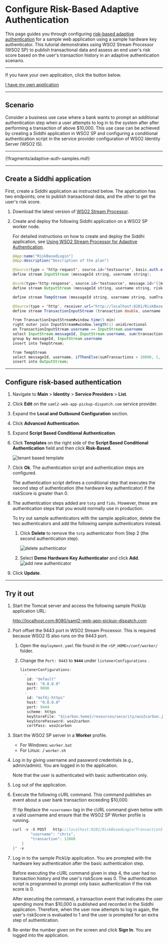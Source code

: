 # Configure Risk-Based Adaptive Authentication

This page guides you through configuring [risk-based adaptive authentication](insertlink) for a sample web application using a sample hardware key authenticator. This tutorial demonstrates using WSO2 Stream Processor (WSO2 SP) to publish transactional data and assess an end user's risk score based on the user's transaction history in an adaptive authentication scenario. 

----

If you have your own application, click the button below.

<a class="samplebtn_a" href="../../guides/configure-adaptive-auth"   rel="nofollow noopener">I have my own application</a>

----

## Scenario

Consider a business use case where a bank wants to prompt an additional authentication step when a user attempts to log in to the system after after performing a transaction of above $10,000. This use case can be achieved by creating a Siddhi application in WSO2 SP and configuring a conditional authentication script in the service provider configuration of WSO2 Identity Server (WSO2 IS).

----

{!fragments/adaptive-auth-samples.md!}

----

## Create a Siddhi application

First, create a Siddhi application as instructed below. The application has two endpoints; one to publish transactional data, and the other to get the user's risk score.

1. Download the latest version of [WSO2 Stream Processor](https://github.com/wso2/product-sp/releases).

2. Create and deploy the following Siddhi application on a WSO2 SP worker node.
    
    For detailed instructions on how to create and deploy the Siddhi application, see [Using WSO2 Stream Processor for Adaptive Authentication](using-stream-processor.md).

    ```java
    @App:name("RiskBasedLogin")
    @App:description("Description of the plan")

    @Source(type = 'http-request', source.id='testsource', basic.auth.enabled='true', parameters="'ciphers:TLS_ECDHE_RSA_WITH_AES_128_CBC_SHA256', 'sslEnabledProtocols:TLSv1.1,TLSv1.2'", receiver.url="https://localhost:8280/RiskBasedLogin/InputStream", @map(type='json', @attributes(messageId='trp:messageId',username='$.event.username')))
    define stream InputStream (messageId string, username string);

    @sink(type='http-response', source.id='testsource', message.id='{{messageId}}', @map(type='json'))
    define stream OutputStream (messageId string, username string, riskScore int);

    define stream TempStream (messageId string, username string, sumTransactions double);

    @Source(type = 'http', receiver.url="http://localhost:8281/RiskBasedLogin/TransactionInputStream", basic.auth.enabled='false', @map(type='json', @attributes(username='$.event.username', transaction='$.event.transaction')))
    define stream TransactionInputStream (transaction double, username string);

    from TransactionInputStream#window.time(5 min)
    right outer join InputStream#window.length(1) unidirectional 
    on TransactionInputStream.username == InputStream.username
    select InputStream.messageId, InputStream.username, sum(transaction) as sumTransactions
    group by messageId, InputStream.username
    insert into TempStream;

    from TempStream
    select messageId, username, ifThenElse(sumTransactions > 10000, 1, 0) as riskScore
    insert into OutputStream;
    ```
    
----

## Configure risk-based authentication

1.  Navigate to **Main** > **Identity** > **Service Providers** > **List**.

2.  Click **Edit** on the `saml2-web-app-pickup-dispatch.com` service provider.

3.  Expand the **Local and Outbound Configuration** section.

4.  Click **Advanced Authentication**.

5.  Expand **Script Based Conditional Authentication**.

6.  Click **Templates** on the right side of the **Script Based Conditional Authentication** field and then click **Risk-Based**. 

    ![tenant based template](../assets/img/samples/login-attempts-based-template.png)

7.  Click **Ok**. The authentication script and authentication steps
    are configured. 
    
    The authentication script defines a conditional step that executes the second step of authentication (the hardware key authenticator) if the riskScore is greater than 0.

8.  The authentication steps added are `totp` and `fido`. However, these are authentication steps that you would normally use in production. 

    To try out sample authenticators with the sample application, delete the two
    authenticators and add the following sample authenticators instead.

    1.  Click **Delete** to remove the `totp` authenticator from Step 2 (the
        second authentication step).
        
        ![delete authenticator](../assets/img/samples/delete-authenticator-1.png)
        
    2.  Select **Demo Hardware Key Authenticator** and click **Add**.  
        ![add new authenticator](../assets/img/samples/add-new-authenticator.png)

9. Click **Update**.

----

## Try it out

1.  Start the Tomcat server and access the following sample PickUp
    application URL:

    <http://localhost.com:8080/saml2-web-app-pickup-dispatch.com> 

2.  Port offset the 9443 port in WSO2 Stream Processor. This is required because WSO2 IS also runs on the 9443 port.

    1.  Open the `deployment.yaml` file found in the `<SP_HOME>/conf/worker/` folder.

    2.  Change the `Port: 9443` to **`9444`** under `listenerConfigurations` .  

        ``` java
        listenerConfigurations:
          -
		   id: "default"
		   host: "0.0.0.0"
		   port: 9090
          -
           id: "msf4j-https"
           host: "0.0.0.0"
           port: 9444
		   scheme: https
	       keyStoreFile: "${carbon.home}/resources/security/wso2carbon.jks"
		   keyStorePassword: wso2carbon
		   certPass: wso2carbon
        ```

3.  Start the WSO2 SP server in a **Worker** profile.  
    -   For Windows: `worker.bat`
    -   For Linux: ./ `worker.sh`

4.  Log in by giving username and password credentials (e.g., admin/admin). You are logged in to the application.

    Note that the user is authenticated with basic authentication only.

5.  Log out of the application.

6.  Execute the following cURL command. This command publishes an event
    about a user bank transaction exceeding $10,000.

    !!! tip
        Replace the `<username>` tag in the cURL command given below with a valid username and ensure that the WSO2 SP Worker
        profile is running.
    

    ``` java
    curl -v -X POST   http://localhost:8281/RiskBasedLogin/TransactionInputStream   -H 'Accept: application/json'   -H 'Cache-Control: no-cache'   -H 'Content-Type: application/json'   -H 'Postman-Token: 7847a682-012d-4939-88f5-6e8ec781c144'   -d '{    "event": {
            "username": "chris",
            "transaction": 12000
        }
    }' -v
    ```

7.  Log in to the sample PickUp application. You are prompted with the
    hardware key authentication after the basic authentication step.

    Before executing the cURL command given in step 4, the user had no transaction history and the user's riskScore was 0. The
    authentication script is programmed to prompt only basic authentication if the risk score is 0.

    After executing the command, a transaction event that indicates the user spending more than $10,000 is published and recorded in the
    Siddhi application. Therefore, when the user now attempts to log in again, the user's riskScore is evaluated to 1 and the user is
    prompted for an extra step of authentication.

8.  Re-enter the number given on the screen and click **Sign In**. You
    are logged into the application.


